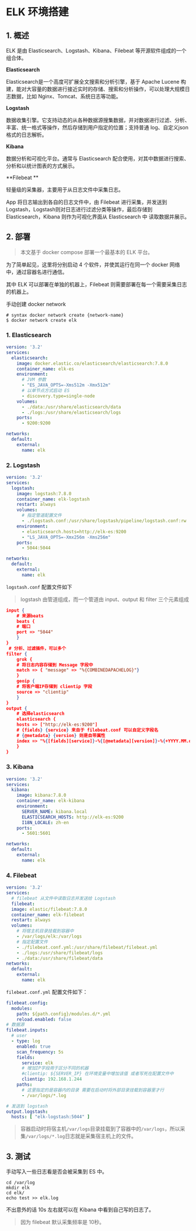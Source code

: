 # ELK 环境搭建

## 1. 概述

ELK 是由 Elasticsearch、Logstash、Kibana、Filebeat 等开源软件组成的一个组合体。



**Elasticsearch**

Elasticsearch是一个高度可扩展全文搜索和分析引擎，基于 Apache Lucene 构建，能对大容量的数据进行接近实时的存储、搜索和分析操作，可以处理大规模日志数据，比如 Nginx、Tomcat、系统日志等功能。

**Logstash**

数据收集引擎。它支持动态的从各种数据源搜集数据，并对数据进行过滤、分析、丰富、统一格式等操作，然后存储到用户指定的位置；支持普通 log、自定义json 格式的日志解析。

**Kibana**

数据分析和可视化平台。通常与 Elasticsearch 配合使用，对其中数据进行搜索、分析和以统计图表的方式展示。

**Filebeat **

轻量级的采集器，主要用于从日志文件中采集日志。



App 将日志输出到各自的日志文件中，由 Filebeat 进行采集，并发送到 Logstash，Logstash则对日志进行过滤分类等操作，最后存储到 Elasticsearch，Kibana 则作为可视化界面从 Elasticsearch 中 读取数据并展示。



## 2. 部署

> 本文基于 docker compose 部署一个最基本的 ELK 平台。

为了简单起见，这里将分别启动 4 个软件，并使其运行在同一个 docker 网络中，通过容器名进行通信。

其中 ELK 可以部署在单独的机器上，Filebeat 则需要部署在每一个需要采集日志的机器上。

手动创建 docker network

```shell
# syntax docker network create {network-name}
$ docker network create elk
```

### 1. Elasticsearch

```yml
version: '3.2'
services:
  elasticsearch:
    image: docker.elastic.co/elasticsearch/elasticsearch:7.8.0
    container_name: elk-es
    environment:
      # JVM 参数
      - "ES_JAVA_OPTS=-Xms512m -Xmx512m"
      # 以单节点方式启动 ES
      - discovery.type=single-node
    volumes:
      - ./data:/usr/share/elasticsearch/data
      - ./logs:/usr/share/elasticsearch/logs
    ports:
      - 9200:9200

networks:
  default:
    external:
      name: elk
```



### 2. Logstash

```yml
version: '3.2'
services:
  logstash:
    image: logstash:7.8.0
    container_name: elk-logstash
    restart: always
    volumes:
      # 指定管道配置文件
      - ./logstash.conf:/usr/share/logstash/pipeline/logstash.conf:rw
    environment:
      - elasticsearch.hosts=http://elk-es:9200
      - "LS_JAVA_OPTS=-Xmx256m -Xms256m"
    ports:
      - 5044:5044

networks:
  default:
    external:
      name: elk
```

`logstash.conf` 配置文件如下

> logstash 由管道组成，而一个管道由 input、output 和 filter 三个元素组成

```json
input {
    # 来源beats
    beats {
    # 端口
    port => "5044"
    }
}
 # 分析、过滤插件，可以多个
filter {
    grok {
    # 将日志内容存储到 Message 字段中
    match => { "message" => "%{COMBINEDAPACHELOG}"}
    }
    geoip {
    # 将客户端IP存储到 clientip 字段
    source => "clientip"
    }
}
output {
    # 选择elasticsearch
    elasticsearch {
    hosts => ["http://elk-es:9200"]
    # {fields} {service} 来自于 filebeat.conf 可以自定义字段名
    # {@metadata} {version} 则是自带属性
    index => "%{[fields][service]}-%{[@metadata][version]}-%{+YYYY.MM.dd}"
    }
}
```





### 3. Kibana

```yml
version: '3.2'
services:
  kibana:
    image: kibana:7.8.0
    container_name: elk-kibana
    environment:
      SERVER_NAME: kibana.local
      ELASTICSEARCH_HOSTS: http://elk-es:9200
      I18N_LOCALE: zh-en
    ports:
      - 5601:5601

networks:
  default:
    external:
      name: elk
```



### 4. Filebeat

```yml
version: '3.2'
services:
  # filebeat 从文件中读取日志并发送给 Logstash
  filebeat:
  image: elastic/filebeat:7.8.0
  container_name: elk-filebeat
  restart: always
  volumes:
    # 将宿主机目录挂载到容器中
    - /var/logs/elk:/var/logs
    # 指定配置文件
    - ./filebeat.conf.yml:/usr/share/filebeat/filebeat.yml
    - ./logs:/usr/share/filebeat/logs
    - ./data:/usr/share/filebeat/data
networks:
  default:
    external:
      name: elk
```

`filebeat.conf.yml` 配置文件如下：

```yml
filebeat.config:
  modules:
    path: ${path.config}/modules.d/*.yml
    reload.enabled: false
# 数据源
filebeat.inputs:
  # user
  - type: log
    enabled: true
    scan_frequency: 5s
    fields:
      service: elk
      # 增加IP字段用于区分不同的机器
      #clientip: ${SERVER_IP} 在环境变量中增加该值 或者写死在配置文件中
      clientip: 192.168.1.244
    paths:
      # 这里指定的是容器内的目录 需要在启动时将外部目录挂载到容器里才行
      - /var/logs/*.log

# 发送到 logstash
output.logstash:
  hosts: [ "elk-logstash:5044" ]
```

> 容器启动时将宿主机`/var/logs`目录挂载到了容器中的`/var/logs`，所以采集`/var/logs/*.log`日志就是采集宿主机上的文件。



## 3. 测试

手动写入一些日志看是否会被采集到 ES 中。

```shell
cd /var/log
mkdir elk
cd elk/
echo test >> elk.log
```

不出意外的话 10s 左右就可以在 Kibana 中看到自己写的日志了。

> 因为 filebeat 默认采集频率是 10秒。



